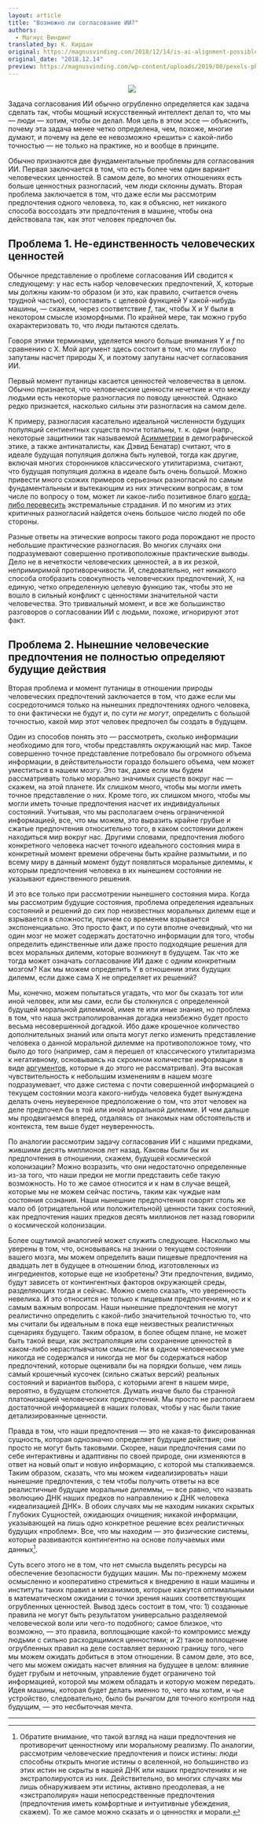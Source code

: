 ```yaml
---
layout: article
title: "Возможно ли согласование ИИ?"
authors:
  - Магнус Виндинг
translated_by: К. Кирдан
original: https://magnusvinding.com/2018/12/14/is-ai-alignment-possible/
original_date: "2018.12.14"
preview: https://magnusvinding.com/wp-content/uploads/2019/08/pexels-photo-247791.png?w=1400
---
```

<center><img src="https://magnusvinding.com/wp-content/uploads/2019/08/pexels-photo-247791.png?w=1400"/></center>

Задача согласования ИИ обычно огрубленно определяется как задача сделать так, чтобы мощный искусственный интеллект делал то, что мы — люди — хотим, чтобы он делал. Моя цель в этом эссе — объяснить, почему эта задача менее четко определена, чем, похоже, многие думают, и почему на деле ее невозможно «решить» с какой-либо точностью — не только на практике, но и вообще в принципе.

Обычно признаются две фундаментальные проблемы для согласования ИИ. Первая заключается в том, что есть более чем один вариант человеческих ценностей. В самом деле, во многих отношениях есть больше ценностных разногласий, чем люди склонны думать. Вторая проблема заключается в том, что даже если мы рассмотрим предпочтения одного человека, то, как я объясню, нет никакого способа воссоздать эти предпочтения в машине, чтобы она действовала так, как этот человек предпочел бы.

## Проблема 1. Не-единственность человеческих ценностей

Обычное представление о проблеме согласования ИИ сводится к следующему: у нас есть набор человеческих предпочтений, Х, которые мы должны каким-то образом (и это, как правило, считается очень трудной частью), сопоставить с целевой функцией У какой-нибудь машины, — скажем, через соответствие _f_, так, чтобы Х и У были в некотором смысле изоморфными. По крайней мере, так можно грубо охарактеризовать то, что люди пытаются сделать.

Говоря этими терминами, уделяется много больше внимания Y и _f_ по сравнению с X. Мой аргумент здесь состоит в том, что мы глубоко запутаны насчет природы X, и поэтому запутаны насчет согласования ИИ.

Первый момент путаницы касается ценностей человечества в целом. Обычно признается, что человеческие ценности нечеткие и что между людьми есть некоторые разногласия по поводу ценностей. Однако редко признается, насколько сильны эти разногласия на самом деле.

К примеру, разногласия касательно идеальной численности будущих популяций сентиентных существ почти тотальны, т. к. одни (напр., некоторые защитники так называемой [Асимметрии](https://en.wikipedia.org/wiki/Asymmetry_(population_ethics)) в демографической этике, а также антинаталисты, как Дэвид Бенатар) считают, что в идеале будущая популяция должна быть нулевой, тогда как другие, включая многих сторонников классического утилитаризма, считают, что будущая популяция должна в идеале быть очень большой. Можно привести много схожих примеров серьезных разногласий по самым фундаментальным и вытекающим из них этическим вопросам, в том числе по вопросу о том, может ли какое-либо позитивное благо [когда-либо перевесить](https://magnusvinding.com/2018/09/03/the-principle-of-sympathy-for-intense-suffering/) экстремальные страдания. И по многим из этих критичных разногласий найдется очень большое число людей по обе стороны.

Разные ответы на этические вопросы такого рода порождают не просто небольшие практические разногласия. Во многих случаях они подразумевают совершенно противоположные практические выводы. Дело не в нечеткости человеческих ценностей, а в их резкой, непримиримой противоречивости. И, следовательно, нет никакого способа отобразить совокупность человеческих предпочтений, Х, на единую, четко определенную целевую функцию так, чтобы это не вошло в сильный конфликт с ценностями значительной части человечества. Это тривиальный момент, и все же большинство разговоров о согласовании ИИ с людьми, похоже, игнорируют этот факт.

## Проблема 2. Нынешние человеческие предпочтения не полностью определяют будущие действия

Вторая проблема и момент путаницы в отношении природы человеческих предпочтений заключается в том, что даже если мы сосредоточимся только на нынешних предпочтениях одного человека, то они фактически не будут и, по сути _не могут_, определить с большой точностью, какой мир этот человек предпочел бы создать в будущем.

Один из способов понять это — рассмотреть, сколько информации необходимо для того, чтобы представлять окружающий нас мир. Такое совершенно точное представление потребовало бы огромного объема информации, в действительности гораздо большего объема, чем может уместиться в нашем мозгу. Это так, даже если мы будем рассматривать только морально значимых существ вокруг нас — скажем, на этой планете. Их слишком много, чтобы мы могли иметь точное представление о них. Кроме того, их слишком много, чтобы мы могли иметь точные предпочтения насчет их индивидуальных состояний. Учитывая, что мы располагаем очень ограниченной информацией, все, что мы можем, это выразить крайне грубые и сжатые предпочтения относительно того, в каком состоянии должен находиться мир вокруг нас. Другими словами, предпочтения любого конкретного человека насчет точного идеального состояния мира в конкретный момент времени обречены быть крайне размытыми, и по всему миру в данный момент будут появляться моральные дилеммы, к которым предпочтения человека в их нынешнем состоянии не указывают единственного решения.

И это все только при рассмотрении нынешнего состояния мира. Когда мы рассмотрим будущие состояния, проблема определения идеальных состояний и решений до сих пор неизвестных моральных дилемм еще и взрывается в сложности, причем со временем взрывается экспоненциально. Это просто факт, и по сути вполне очевидный, что ни один мозг не может содержать достаточно информации для того, чтобы определить единственные или даже просто подходящие решения для всех моральных дилемм, которые возникнут в будущем. Так что же тогда может означать согласование ИИ даже с одним конкретным мозгом? Как мы можем определить Y в отношении этих будущих дилемм, если даже сама X не определяет их решений?

Мы, конечно, можем попытаться угадать, что мог бы сказать тот или иной человек, или мы сами, если бы столкнулся с определенной будущей моральной дилеммой, имея те или иные знания, но проблема в том, что наша экстраполированная догадка неизбежно будет просто весьма несовершенной догадкой. Ибо даже крошечное количество дополнительных знаний или опыта могут легко изменить представление человека о данной моральной дилемме на противоположное тому, что было до того (например, сам я перешел от классического утилитаризма к негативному, основываясь на скромном количестве информации в виде [аргументов](https://magnusvinding.com/2018/09/03/suffering-focused-ethics/), которые я до этого не рассматривал). Эта высокая чувствительность к небольшим изменениям в нашем мозге подразумевает, что даже система с почти совершенной информацией о текущем состоянии мозга какого-нибудь человека будет вынуждена делать очень неуверенное предположение о том, что этот человек на деле предпочел бы в той или иной моральной дилемме. И чем дальше мы продвигаемся вперед, отдаляясь от знакомых нам обстоятельств и контекста, тем выше будет неуверенность.

По аналогии рассмотрим задачу согласования ИИ с нашими предками, жившими десять миллионов лет назад. Каковы были бы их предпочтения в отношении, скажем, будущей космической колонизации? Можно возразить, что они недостаточно определенные из-за того, что наши предки не могли представить себе такую возможность. Но то же самое относится и к нам в случае вещей, которые мы не можем сейчас постичь, таким как чуждые нам состояния сознания. Наши нынешние предпочтения говорят столь же мало об (отрицательной или положительной) ценности таких состояний, как предпочтения наших предков десять миллионов лет назад говорили о космической колонизации.

Более ощутимой аналогией может служить следующее. Насколько мы уверены в том, что, основываясь на знании о текущем состоянии вашего мозга, мы можем определить ваши пищевые предпочтения на двадцать лет в будущее в отношении блюд, изготовленных из ингредиентов, которые еще не изобретены? Эти предпочтения, видимо, будут зависеть от контингентных факторов окружающей среды, разделяющих тогда и сейчас. Можно смело сказать, что уверенность невелика. И это относится не только к пищевым предпочтениям, но и к самым важным вопросам. Наши нынешние предпочтения не могут реалистично определить с какой-либо значительной точностью то, что мы считали бы идеальным в пока еще неизвестных реалистичных сценариях будущего. Таким образом, в более общем плане, не может быть такой вещи, как экстраполяция или сохранение ценностей в каком-либо нерасплывчатом смысле. Ни в одном человеческом уме никогда не содержался и никогда не мог бы содержаться набор предпочтений, которые оценивали бы на порядки больше, чем лишь самый крошечный кусочек (сильно сжатых версий) реальных состояний и вариантов выбора, с которыми агент в нашем мире, вероятно, в будущем столкнется. Думать иначе было бы странной платонизацией человеческих предпочтений. Мы просто не располагаем достаточной информацией в наших головах, чтобы у нас были такие детализированные ценности.

Правда в том, что наши предпочтения — это не какая-то фиксированная сущность, которая однозначно определяет будущие действия; они просто не могут быть таковыми. Скорее, наши предпочтения сами по себе интерактивны и адаптивны по своей природе, они изменяются в ответ на новый опыт и новую информацию, с которой мы сталкиваемся. Таким образом, сказать, что мы можем «идеализировать» наши нынешние предпочтения, с тем чтобы получить ответы на все реалистичные будущие моральные дилеммы, — все равно, что назвать эволюцию ДНК наших предков по направлению к ДНК человека «идеализацией ДНК». В обоих случаях мы не находим никаких скрытых Глубоких Сущностей, ожидающих очищения; никакой информации, указывающей на лишь одно конкретное решение всех реалистичных будущих «проблем». Все, что мы находим — это физические системы, которые развиваются контингентно на основе получаемых ими данных[^1].

Суть всего этого не в том, что нет смысла выделять ресурсы на обеспечение безопасности будущих машин. Мы по-прежнему можем осмысленно и кооперативно стремиться к внедрению в наши машины и институты таких правил и механизмов, которые кажутся оптимальными в математическом ожидании с точки зрения наших соответствующих огрубленных ценностей. Вывод здесь состоит в том, что: 1) созданные правила не могут быть результатом универсально разделяемой человеческой воли или чего-то подобного; самое близкое, что возможно, — это правила, воплощающие какой-то компромисс между людьми с сильно расходящимися ценностями; и 2) такое воплощение огрубленных правил на деле составляет верхнюю границу того, чего мы можем ожидать добиться в этом отношении. В самом деле, это все, чего мы можем ожидать насчет влияния на будущее в целом: влияние будет грубым и неточным, управление будет ограничено той информацией, которой мы можем обладать и которую можем передать. Идея машины, которая будет делать именно то, чего мы хотим, и чье устройство, следовательно, было бы рычагом для точного контроля над будущим, — это несбыточная мечта.

---

[^1]: Обратите внимание, что такой взгляд на наши предпочтения не противоречит ценностному или моральному реализму. По аналогии, рассмотрим человеческие предпочтения и поиск истины: люди способны открыть многие истины о вселенной, но большинство из этих истин не скрыты в нашей ДНК или наших предпочтениях и не экстраполируются из них. Действительно, во многих случаях мы лишь обнаруживаем эти истины, активно преодолевая, а не «экстраполируя» наши непосредственные предпочтения (предпочтения иметь комфортные и интуитивные убеждения, скажем). То же самое можно сказать и о ценностях и морали.
